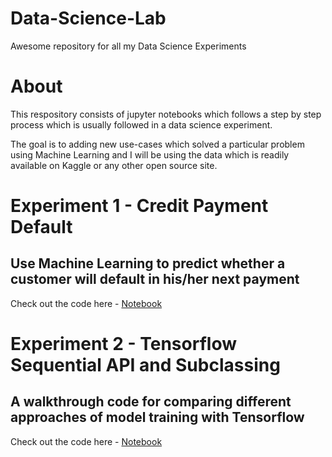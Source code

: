 # Data-Science-Lab
Awesome repository for all my Data Science Experiments

# About
This respository consists of jupyter notebooks which follows a step by step process which is usually followed in a data science experiment.

The goal is to adding new use-cases which solved a particular problem using Machine Learning and I will be using the data which is readily available on Kaggle or any other open source site.

# Experiment 1 - Credit Payment Default
## Use Machine Learning to predict whether a customer will default in his/her next payment
Check out the code here - <a href="https://nbviewer.jupyter.org/github/iamrajatroy/Data-Science-Lab/blob/main/notebook/Credit_Payment_Default_Notebook.ipynb">Notebook</a>


# Experiment 2 - Tensorflow Sequential API and Subclassing
## A walkthrough code for comparing different approaches of model training with Tensorflow
Check out the code here - <a href="https://nbviewer.jupyter.org/github/iamrajatroy/Data-Science-Lab/blob/main/notebook/Tensorflow%20Sequential%20API%20and%20Subclassing.ipynb">Notebook</a>
